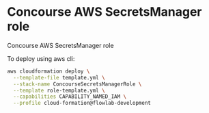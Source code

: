 # Concourse AWS SecretsManager role

Concourse AWS SecretsManager role

To deploy using aws cli:
```sh
aws cloudformation deploy \
  --template-file template.yml \
  --stack-name ConcourseSecretsManagerRole \
  --template role-template.yml \
  --capabilities CAPABILITY_NAMED_IAM \
  --profile cloud-formation@flowlab-development
```
